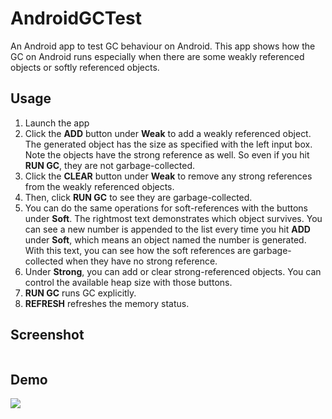 # AndroidGCTest
An Android app to test GC behaviour on Android.  This app shows how the GC on Android runs especially when there are some weakly referenced objects or softly referenced objects.

## Usage
1. Launch the app
2. Click the **ADD** button under **Weak** to add a weakly referenced object. The generated object has the size as specified with the left input box. Note the objects have the strong reference as well. So even if you hit **RUN GC**, they are not garbage-collected.
3. Click the **CLEAR** button under **Weak** to remove any strong references from the weakly referenced objects.
4. Then, click **RUN GC** to see they are garbage-collected.
5. You can do the same operations for soft-references with the buttons under **Soft**. The rightmost text demonstrates which object survives. You can see a new number is appended to the list every time you hit **ADD** under **Soft**, which means an object named the number is generated. With this text, you can see how the soft references are garbage-collected when they have no strong reference.
6. Under **Strong**, you can add or clear strong-referenced objects. You can control the available heap size with those buttons.
7. **RUN GC** runs GC explicitly.
8. **REFRESH** refreshes the memory status.

## Screenshot
![]()

## Demo
![](https://cloud.githubusercontent.com/assets/6446183/8150665/9463fd42-132d-11e5-8db0-0636cc0a6fc8.gif)
